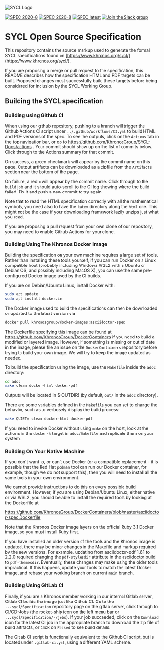 ![SYCL Logo](adoc/logos/SYCL_RGB_June16-inkscape-1500.png)

<!-- to update to newer CI when going public ![Build Status](https://api.travis-ci.com/KhronosGroup/SYCL-Docs.svg?branch=master) -->
<!-- to update to newer CI when going public [![SPEC master](https://img.shields.io/badge/SPEC-master-red.svg?logo=adobe-acrobat-reader)](https://khronosgroup.github.io/SYCL-Docs/sycl/sycl.pdf) -->
[![SPEC 2020-8](https://img.shields.io/badge/SPEC-2020--8-orange.svg?logo=adobe-acrobat-reader)](https://www.khronos.org/registry/SYCL/specs/sycl-2020/pdf/sycl-2020.pdf)
[![SPEC 2020-8](https://img.shields.io/badge/SPEC-2020--8-orange.svg?logo=HTML5)](https://www.khronos.org/registry/SYCL/specs/sycl-2020/html/sycl-2020.html)
[![SPEC latest](https://img.shields.io/badge/SPEC-latest-red.svg?logo=adobe-acrobat-reader)](https://github.com/KhronosGroup/SYCL-Docs/actions?query=branch%3ASYCL-2020%2Fmaster+is%3Asuccess)
[![Join the Slack group](https://img.shields.io/badge/chat-on%20slack-blue.svg?logo=slack)](https://khr.io/slack)

# SYCL Open Source Specification

This repository contains the source markup used to generate the
formal SYCL specifications found on
[https://www.khronos.org/sycl/](https://www.khronos.org/sycl/).

If you are proposing a merge or pull request to the specification, this
README describes how the specification HTML and PDF targets can be built.
Proposed changes must successfully build these targets before being
considered for inclusion by the SYCL Working Group.


## Building the SYCL specification


### Building using Github CI

When using our github repository, pushing to a branch will trigger the
Github Actions CI script under `../.github/workflows/CI.yml` to build HTML
and PDF versions of the spec. To see the outputs, click on the `Actions` tab
in the top navigation bar, or go to
https://github.com/KhronosGroup/SYCL-Docs/actions . Your commit should show
up on the list of commits below. Click through to the Actions summary for
that commit.

On success, a green checkmark will appear by the commit name on this page.
Output artifacts can be downloaded as a zipfile from the `Artifacts` section
near the bottom of the page.

On failure, a red `x` will appear by the commit name. Click through to the
`build` job and it should auto-scroll to the CI log showing where the build
failed. Fix it and push a new commit to try again.

Note that to read the HTML specification correctly with all the
mathematical symbols, you need also to have the `katex` directory
along the `html` one. This might not be the case if your downloading
framework lazily unzips just what you read.

If you are proposing a pull request from your own clone of our repository,
you may need to enable Github Actions for your clone.


### Building Using The Khronos Docker Image

Building the specification on your own machine requires a large set of
tools. Rather than installing these tools yourself, if you can run Docker on
a Linux compatible host (probably including Windows WSL2 with a Ubuntu or
Debian OS, and possibly including MacOS X), you can use the same
pre-configured Docker image used by the CI builds.

If you are on Debian/Ubuntu Linux, install Docker with:

```bash
sudo apt update
sudo apt install docker.io
```

The Docker image used to build the specifications can then be downloaded or
updated to the latest version via

```bash
docker pull khronosgroup/docker-images:asciidoctor-spec
```

The Dockerfile specifying this image can be found at
https://github.com/KhronosGroup/DockerContainers if you need to build a
modified or layered image. However, if something is missing or out of date
in the image, please file an issue on the `DockerContainers` repository
before trying to build your own image. We will try to keep the image updated
as needed.

To build the specification using the image, use the `Makefile` inside the
`adoc` directory:

```bash
cd adoc
make clean docker-html docker-pdf
```

Outputs will be located in $(OUTDIR) (by default, `out/` in the `adoc`
directory).

There are some variables defined in the `Makefile` you can set to change the
behavior, such as to verbosely display the build process:

```bash
make QUIET= clean docker-html docker-pdf
```

If you need to invoke Docker without using `make` on the host, look at the
actions in the `docker-%` target in `adoc/Makefile` and replicate them on
your system.


### Building On Your Native Machine

If you don't want to, or can't use Docker (or a compatible replacement - it
is possible that the Red Hat `podman` tool can run our Docker container, for
example, though we do not support this), then you will need to install all
the same tools in your own environment.

We cannot provide instructions to do this on every possible build
environment. However, if you are using Debian/Ubuntu Linux, either native or
via WSL2, you should be able to install the required tools by looking at the
Dockerfile at

https://github.com/KhronosGroup/DockerContainers/blob/master/asciidoctor-spec.Dockerfile

Note that the Khronos Docker image layers on the official Ruby 3.1 Docker
image, so you must install Ruby first.

If you have installed an older version of the tools and the Khronos image is
updated, there may be minor changes in the Makefile and markup required by
the new versions. For example, updating from asciidoctor-pdf 1.6.1 to 2.2.0
required changing the `pdf-stylesdir` attribute in the asciidoctor build to
`pdf-themesdir`. Eventually, these changes may make using the older tools
impractical. If this happens, update your tools to match the latest Docker
image, and rebase your working branch on current `main` branch.


### Building Using GitLab CI

Finally, if you are a Khronos member working in our internal Gitlab server,
Gitlab CI builds the image just like Github CI. Go to the
`...sycl/Specification` repository page on the gitlab server, click through
to CI/CD-Jobs (the rocket-ship icon on the left menu bar or
`...sycl/Specification/-/jobs`). If your job succeeded, click on the
`Download` icon for the latest CI job in the appropriate branch to download
the zip file of build artifacts, or click on `Passed` to see build details.

The Gitlab CI script is functionally equivalent to the Github CI script, but
is located under `.gitlab-ci.yml`, using a different YAML scheme.
